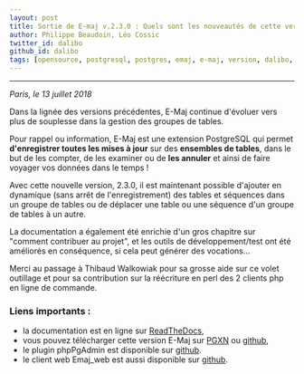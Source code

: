 ```yaml
---
layout: post
title: Sortie de E-maj v.2.3.0 : Quels sont les nouveautés de cette version ?
author: Philippe Beaudoin, Léo Cossic
twitter_id: dalibo
github_id: dalibo
tags: [opensource, postgresql, postgres, emaj, e-maj, version, dalibo, dalibolabs, labs, libre]
---
```


---

*Paris, le 13 juillet 2018*

Dans la lignée des versions précédentes, E-Maj continue d'évoluer vers plus de souplesse dans la gestion des groupes de tables.

<!--MORE-->

Pour rappel ou information, E-Maj est une extension PostgreSQL qui permet **d'enregistrer toutes les mises à jour** sur des **ensembles de tables**, dans le but de les compter, de les examiner ou de **les annuler** et ainsi de faire voyager vos données dans le temps !

Avec cette nouvelle version, 2.3.0, il est maintenant possible d'ajouter  en dynamique (sans arrêt de l'enregistrement) des tables et séquences dans un groupe de tables ou de déplacer une table ou une séquence d'un groupe de tables à un autre.

La documentation a également été enrichie d'un gros chapitre sur "comment contribuer au projet", et les outils de développement/test ont été améliorés en conséquence, si cela peut générer des vocations...

Merci au passage à Thibaud Walkowiak pour sa grosse aide sur ce volet outillage et pour sa contribution sur la réécriture en perl des 2 clients php en ligne de commande.

### Liens importants : 
 * la documentation est en ligne sur [ReadTheDocs](http://emaj.readthedocs.io/fr/latest/),
 * vous pouvez télécharger cette version E-Maj sur [PGXN](http://pgxn.org/dist/e-maj/) ou [github](https://github.com/beaud76/emaj),
 * le plugin phpPgAdmin est disponible sur [github](https://github.com/beaud76/emaj_ppa_plugin).
 * le client web Emaj_web est aussi disponible sur [github](https://github.com/beaud76/emaj_web).
